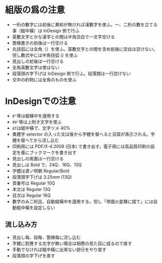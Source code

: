 # 組版の爲の注󠄁意󠄁

- 一桁の數字には前󠄁後に異和が無ければ漢數字を使󠄁ふ。一、二桁の數を立てる事（縱中橫）は InDesign 側で行ふ
- 英數文󠄁字とかな漢字との閒󠄁は半󠄁角空󠄁白で一文󠄁字空󠄁ける
- 箇條書きの前󠄁後は一行空󠄁ける
- 丸括弧には全󠄁角（）を使󠄁ふ。英數文󠄁字との閒󠄁を含め前󠄁後に空󠄁白は空󠄁けない。但し數式中には半󠄁角括弧 () を使󠄁ふ
- 見出しの前󠄁後は一行空󠄁ける
- 全󠄁角英數文󠄁字は使󠄁はない
- 段落頭の字下げは InDesign 側で行ふ。段落閒󠄁は一行空󠄁けない
- 文󠄁中の約󠄁物には全󠄁角のものを使󠄁ふ

# InDesignでの注󠄁意󠄁

- `0°`等は縱橫中を適󠄁用する
- `90°`等は上附き文󠄁字を使󠄁ふ
- `ΔT`は縱中橫で、文󠄁字ツメ 40%
- 異體字 selector の入った文󠄁は後から字體を替へると豆腐が表示される。字體を替へてから流し込󠄁む
- 印刷用には PDF/X-4:2008 (日本) で書き出す。電子用には高品質印刷の設定を基にブックマークを書き出す
- 見出しの周󠄀圍は一行空󠄁ける
- 見出しは Bold で、24Q、16Q、13Q
- 字體は源ノ明󠄁朝 Regular/Bold
- 段落頭字下げは 3.25mm (13Q)
- 頁番号は Regular 10Q
- 本文󠄁は Regular 13Q
- 目次󠄁は Regular 16Q
- 數字のみ󠄁二桁迄󠄁、自動縱橫中を適󠄁用する。但し「帝󠄁國火星曆に就て」には自動縱中橫を設定しない

## 流し込󠄁み方

- 見出し每、段每、箇條每に流し込󠄁む
- 字體に對應する文󠄁字が無い場合は相應の見た目に成るので直󠄁す
- 手動でなければ縱中橫に出來ない部分󠄁をやり直󠄁す
- 段落頭の字下げを直󠄁す
